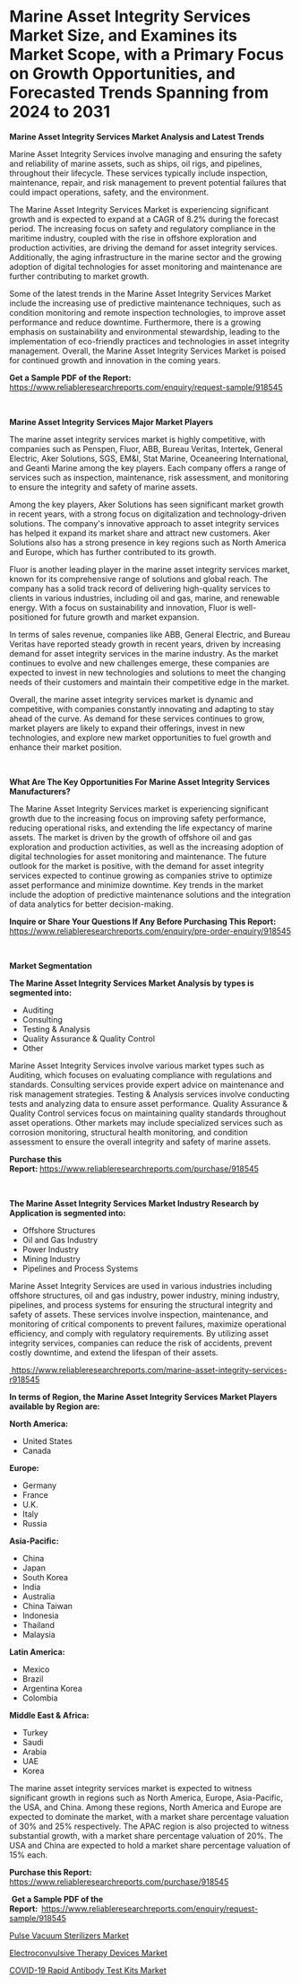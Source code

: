 <p><h1>Marine Asset Integrity Services Market Size, and Examines its Market Scope, with a Primary Focus on Growth Opportunities, and Forecasted Trends Spanning from 2024 to 2031</h1></p><p><strong>Marine Asset Integrity Services Market Analysis and Latest Trends</strong></p>
<p><p>Marine Asset Integrity Services involve managing and ensuring the safety and reliability of marine assets, such as ships, oil rigs, and pipelines, throughout their lifecycle. These services typically include inspection, maintenance, repair, and risk management to prevent potential failures that could impact operations, safety, and the environment.</p><p>The Marine Asset Integrity Services Market is experiencing significant growth and is expected to expand at a CAGR of 8.2% during the forecast period. The increasing focus on safety and regulatory compliance in the maritime industry, coupled with the rise in offshore exploration and production activities, are driving the demand for asset integrity services. Additionally, the aging infrastructure in the marine sector and the growing adoption of digital technologies for asset monitoring and maintenance are further contributing to market growth.</p><p>Some of the latest trends in the Marine Asset Integrity Services Market include the increasing use of predictive maintenance techniques, such as condition monitoring and remote inspection technologies, to improve asset performance and reduce downtime. Furthermore, there is a growing emphasis on sustainability and environmental stewardship, leading to the implementation of eco-friendly practices and technologies in asset integrity management. Overall, the Marine Asset Integrity Services Market is poised for continued growth and innovation in the coming years.</p></p>
<p><strong>Get a Sample PDF of the Report:&nbsp;</strong> <a href="https://www.reliableresearchreports.com/enquiry/request-sample/918545">https://www.reliableresearchreports.com/enquiry/request-sample/918545</a></p>
<p>&nbsp;</p>
<p><strong>Marine Asset Integrity Services Major Market Players</strong></p>
<p><p>The marine asset integrity services market is highly competitive, with companies such as Penspen, Fluor, ABB, Bureau Veritas, Intertek, General Electric, Aker Solutions, SGS, EM&I, Stat Marine, Oceaneering International, and Geanti Marine among the key players. Each company offers a range of services such as inspection, maintenance, risk assessment, and monitoring to ensure the integrity and safety of marine assets.</p><p>Among the key players, Aker Solutions has seen significant market growth in recent years, with a strong focus on digitalization and technology-driven solutions. The company's innovative approach to asset integrity services has helped it expand its market share and attract new customers. Aker Solutions also has a strong presence in key regions such as North America and Europe, which has further contributed to its growth.</p><p>Fluor is another leading player in the marine asset integrity services market, known for its comprehensive range of solutions and global reach. The company has a solid track record of delivering high-quality services to clients in various industries, including oil and gas, marine, and renewable energy. With a focus on sustainability and innovation, Fluor is well-positioned for future growth and market expansion.</p><p>In terms of sales revenue, companies like ABB, General Electric, and Bureau Veritas have reported steady growth in recent years, driven by increasing demand for asset integrity services in the marine industry. As the market continues to evolve and new challenges emerge, these companies are expected to invest in new technologies and solutions to meet the changing needs of their customers and maintain their competitive edge in the market.</p><p>Overall, the marine asset integrity services market is dynamic and competitive, with companies constantly innovating and adapting to stay ahead of the curve. As demand for these services continues to grow, market players are likely to expand their offerings, invest in new technologies, and explore new market opportunities to fuel growth and enhance their market position.</p></p>
<p>&nbsp;</p>
<p><strong>What Are The Key Opportunities For Marine Asset Integrity Services Manufacturers?</strong></p>
<p><p>The Marine Asset Integrity Services market is experiencing significant growth due to the increasing focus on improving safety performance, reducing operational risks, and extending the life expectancy of marine assets. The market is driven by the growth of offshore oil and gas exploration and production activities, as well as the increasing adoption of digital technologies for asset monitoring and maintenance. The future outlook for the market is positive, with the demand for asset integrity services expected to continue growing as companies strive to optimize asset performance and minimize downtime. Key trends in the market include the adoption of predictive maintenance solutions and the integration of data analytics for better decision-making.</p></p>
<p><strong>Inquire or Share Your Questions If Any Before Purchasing This Report:</strong> <a href="https://www.reliableresearchreports.com/enquiry/pre-order-enquiry/918545">https://www.reliableresearchreports.com/enquiry/pre-order-enquiry/918545</a></p>
<p>&nbsp;</p>
<p><strong>Market Segmentation</strong></p>
<p><strong>The Marine Asset Integrity Services Market Analysis by types is segmented into:</strong></p>
<p><ul><li>Auditing</li><li>Consulting</li><li>Testing & Analysis</li><li>Quality Assurance & Quality Control</li><li>Other</li></ul></p>
<p><p>Marine Asset Integrity Services involve various market types such as Auditing, which focuses on evaluating compliance with regulations and standards. Consulting services provide expert advice on maintenance and risk management strategies. Testing & Analysis services involve conducting tests and analyzing data to ensure asset performance. Quality Assurance & Quality Control services focus on maintaining quality standards throughout asset operations. Other markets may include specialized services such as corrosion monitoring, structural health monitoring, and condition assessment to ensure the overall integrity and safety of marine assets.</p></p>
<p><strong>Purchase this Report:&nbsp;</strong><a href="https://www.reliableresearchreports.com/purchase/918545">https://www.reliableresearchreports.com/purchase/918545</a></p>
<p>&nbsp;</p>
<p><strong>The Marine Asset Integrity Services Market Industry Research by Application is segmented into:</strong></p>
<p><ul><li>Offshore Structures</li><li>Oil and Gas Industry</li><li>Power Industry</li><li>Mining Industry</li><li>Pipelines and Process Systems</li></ul></p>
<p><p>Marine Asset Integrity Services are used in various industries including offshore structures, oil and gas industry, power industry, mining industry, pipelines, and process systems for ensuring the structural integrity and safety of assets. These services involve inspection, maintenance, and monitoring of critical components to prevent failures, maximize operational efficiency, and comply with regulatory requirements. By utilizing asset integrity services, companies can reduce the risk of accidents, prevent costly downtime, and extend the lifespan of their assets.</p></p>
<p><a href="https://www.reliableresearchreports.com/marine-asset-integrity-services-r918545">&nbsp;https://www.reliableresearchreports.com/marine-asset-integrity-services-r918545</a></p>
<p><strong>In terms of Region, the Marine Asset Integrity Services Market Players available by Region are:</strong></p>
<p>
    <p> <strong> North America: </strong>
        <ul>
            <li>United States</li>
            <li>Canada</li>
        </ul>
        </p> 
    <p> <strong> Europe: </strong>
        <ul>
            <li>Germany</li>
            <li>France</li>
            <li>U.K.</li>
            <li>Italy</li>
            <li>Russia</li>
        </ul>
        </p> 
    <p> <strong> Asia-Pacific: </strong>
        <ul>
            <li>China</li>
            <li>Japan</li>
            <li>South Korea</li>
            <li>India</li>
            <li>Australia</li>
            <li>China Taiwan</li>
            <li>Indonesia</li>
            <li>Thailand</li>
            <li>Malaysia</li>
        </ul>
        </p> 
    <p> <strong> Latin America: </strong>
        <ul>
            <li>Mexico</li>
            <li>Brazil</li>
            <li>Argentina Korea</li>
            <li>Colombia</li>
        </ul>
        </p> 
    <p> <strong> Middle East & Africa: </strong>
        <ul>
            <li>Turkey</li>
            <li>Saudi</li>
            <li>Arabia</li>
            <li>UAE</li>
            <li>Korea</li>
        </ul>
    </p>
    </p>
<p><p>The marine asset integrity services market is expected to witness significant growth in regions such as North America, Europe, Asia-Pacific, the USA, and China. Among these regions, North America and Europe are expected to dominate the market, with a market share percentage valuation of 30% and 25% respectively. The APAC region is also projected to witness substantial growth, with a market share percentage valuation of 20%. The USA and China are expected to hold a market share percentage valuation of 15% each.</p></p>
<p><strong>Purchase this Report: </strong><a href="https://www.reliableresearchreports.com/purchase/918545">https://www.reliableresearchreports.com/purchase/918545</a></p>
<p>&nbsp;<strong>Get a Sample PDF of the Report:&nbsp;&nbsp;</strong><a href="https://www.reliableresearchreports.com/enquiry/request-sample/918545">https://www.reliableresearchreports.com/enquiry/request-sample/918545</a></p>
<p><strong></strong></p>
<p><p><a href="https://github.com/fkhcgcyl33/Market-Research-Report-List-1/blob/main/pulse-vacuum-sterilizers-market.md">Pulse Vacuum Sterilizers Market</a></p><p><a href="https://view.publitas.com/reportprime-1/electroconvulsive-therapy-devices-market-trends-a-detailed-study-of-its-market-segmentation-and-analyzing-the-importance-of-the-emerging-trends/">Electroconvulsive Therapy Devices Market</a></p><p><a href="https://github.com/yazulaeha/Market-Research-Report-List-1/blob/main/covid-19-rapid-antibody-test-kits-market.md">COVID-19 Rapid Antibody Test Kits Market</a></p></p>